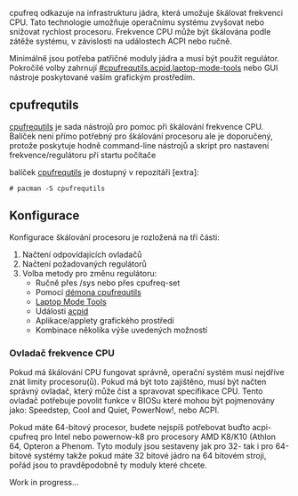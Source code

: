 cpufreq odkazuje na infrastrukturu jádra, která umožuje škálovat frekvenci CPU. Tato technologie umožňuje operačnímu systému zvyšovat nebo snižovat rychlost procesoru. Frekvence CPU může být škálována podle zátěže systému, v závislosti na událostech ACPI nebo ručně.

Minimálně jsou potřeba patřičné moduly jádra a musí být použit regulátor. Pokročilé volby zahrnují [#cpufrequtils](#cpufrequtils),[acpid](/index.php/Acpid "Acpid"),[laptop-mode-tools](/index.php/Laptop-mode-tools "Laptop-mode-tools") nebo GUI nástroje poskytované vaším grafickým prostředím.

## cpufrequtils

[cpufrequtils](https://www.archlinux.org/packages/?name=cpufrequtils) je sada nástrojů pro pomoc při škálování frekvence CPU. Balíček není přímo potřebný pro škálování procesoru ale je doporučený, protože poskytuje hodně command-line nástrojů a skript pro nastavení frekvence/regulátoru při startu počítače

balíček [cpufrequtils](https://www.archlinux.org/packages/?name=cpufrequtils) je dostupný v repozitáři [extra]:

```
# pacman -S cpufrequtils

```

## Konfigurace

Konfigurace škálování procesoru je rozložená na tři části:

1.  Načtení odpovídajících ovladačů
2.  Načtení požadovaných regulátorů
3.  Volba metody pro změnu regulátoru:
    *   Ručně přes /sys nebo přes cpufreq-set
    *   Pomocí [démona cpufrequtils](#D.C3.A9mon)
    *   [Laptop Mode Tools](/index.php/Laptop_Mode_Tools "Laptop Mode Tools")
    *   Události [acpid](/index.php/Acpid "Acpid")
    *   Aplikace/applety grafického prostředí
    *   Kombinace několika výše uvedených možností

### Ovladač frekvence CPU

Pokud má škálování CPU fungovat správně, operační systém musí nejdříve znát limity procesoru(ů). Pokud má být toto zajištěno, musí být načten správný ovladač, který může číst a spravovat specifikace CPU. Tento ovladač potřebuje povolit funkce v BIOSu které mohou být pojmenovány jako: Speedstep, Cool and Quiet, PowerNow!, nebo ACPI.

Pokud máte 64-bitový procesor, budete nejspíš potřebovat buďto acpi-cpufreq pro Intel nebo powernow-k8 pro procesory AMD K8/K10 (Athlon 64, Opteron a Phenom. Tyto moduly jsou sestaveny jak pro 32- tak i pro 64-bitové systémy takže pokud máte 32 bitové jádro na 64 bitovém stroji, pořád jsou to pravděpodobně ty moduly které chcete.

Work in progress...